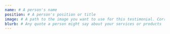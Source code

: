 ```yaml
---
name: # A person's name
position: # A person's position or title
image: # A path to the image you want to use for this testimonial. Correct path example: 'images/some-image.jpg'
blurb: # Any quote a person might say about your services or products
---
```


<!-- By default, testimonials are disabled.
In case of wanting to enable them, in collections/_pages/index.html
the testimonials-section Bookshop block should be included under any other as such:

- _bookshop_name: testimonials-section
  title: Happy Clients
  show_testimonials: true -->
